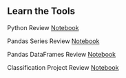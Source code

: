 ## Learn the Tools

Python Review [Notebook](https://faithkane3.github.io/python_dt_review_notebook)

Pandas Series Review [Notebook](https://faithkane3.github.io/pandas_series_review/pandas_series_review)

Pandas DataFrames Review [Notebook](https://faithkane3.github.io/pandas_dataframes_review)

Classification Project Review [Notebook](https://faithkane3.github.io/wrkshp_classification_review/wrkshp_classification_review)